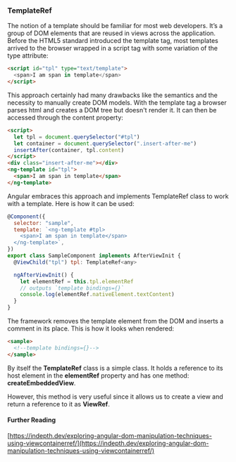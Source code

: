 ### TemplateRef

The notion of a template should be familiar for most web developers. It’s a group of DOM elements that are reused in views across the application. Before the HTML5 standard introduced the template tag, most templates arrived to the browser wrapped in a script tag with some variation of the type attribute:

```html
<script id="tpl" type="text/template">
  <span>I am span in template</span>
</script>
```

This approach certainly had many drawbacks like the semantics and the necessity to manually create DOM models. With the template tag a browser parses html and creates a DOM tree but doesn't render it. It can then be accessed through the content property:

```html
<script>
  let tpl = document.querySelector("#tpl")
  let container = document.querySelector(".insert-after-me")
  insertAfter(container, tpl.content)
</script>
<div class="insert-after-me"></div>
<ng-template id="tpl">
  <span>I am span in template</span>
</ng-template>
```

Angular embraces this approach and implements TemplateRef class to work with a template. Here is how it can be used:

```js
@Component({
  selector: "sample",
  template: `<ng-template #tpl>
    <span>I am span in template</span>
  </ng-template>`,
})
export class SampleComponent implements AfterViewInit {
  @ViewChild("tpl") tpl: TemplateRef<any>

  ngAfterViewInit() {
    let elementRef = this.tpl.elementRef
    // outputs `template bindings={}`
    console.log(elementRef.nativeElement.textContent)
  }
}
```

The framework removes the template element from the DOM and inserts a comment in its place. This is how it looks when rendered:

```html
<sample>
  <!--template bindings={}-->
</sample>
```

By itself the **TemplateRef** class is a simple class. It holds a reference to its host element in the **elementRef** property and has one method: **createEmbeddedView**.

However, this method is very useful since it allows us to create a view and return a reference to it as **ViewRef**.

#### Further Reading

[https://indepth.dev/exploring-angular-dom-manipulation-techniques-using-viewcontainerref/](https://indepth.dev/exploring-angular-dom-manipulation-techniques-using-viewcontainerref/)
